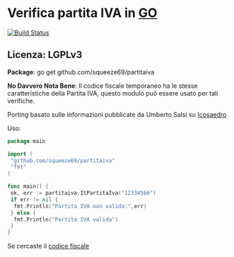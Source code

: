 # Verifica partita IVA in [GO](http://golang.org)

[![Build Status](https://travis-ci.com/squeeze69/partitaiva.svg?branch=master)](https://travis-ci.com/squeeze69/partitaiva)

## Licenza: LGPLv3

**Package**: go get github.com/squeeze69/partitaiva

**No Davvero Nota Bene**: Il codice fiscale temporaneo ha le stesse caratteristiche della Partita IVA, questo modulo può essere usato per tali verifiche.

Porting basato sulle informazioni pubblicate da Umberto Salsi su [Icosaedro](http://www.icosaedro.it/cf-pi/index.html)

Uso:

```go
package main

import (
 "github.com/squeeze69/partitaiva"
 "fmt"
)

func main() {
 ok, err := partitaiva.ItPartitaIva("12334566")
 if err != nil {
  fmt.Println("Partita IVA non valida:",err)
 } else {
  fmt.Println("Partita IVA valida")
 }
}
```

Se cercaste il [codice fiscale](https://github.com/squeeze69/codicefiscale)

